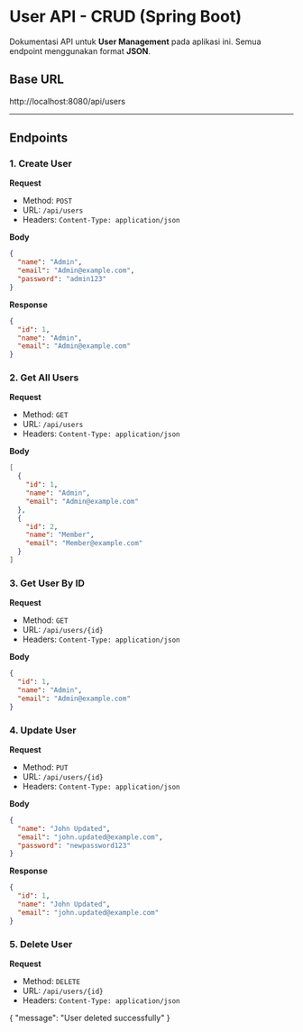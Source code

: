 # User API - CRUD (Spring Boot)

Dokumentasi API untuk **User Management** pada aplikasi ini. Semua endpoint menggunakan format **JSON**.

## Base URL
http://localhost:8080/api/users

---

## Endpoints

### 1. Create User
**Request**
- Method: `POST`
- URL: `/api/users`
- Headers: `Content-Type: application/json`

**Body**
```json
{
  "name": "Admin",
  "email": "Admin@example.com",
  "password": "admin123"
}

```

**Response**
```json
{
  "id": 1,
  "name": "Admin",
  "email": "Admin@example.com"
}

```

### 2. Get All Users
**Request**
- Method: `GET`
- URL: `/api/users`
- Headers: `Content-Type: application/json`

**Body**
```json
[
  {
    "id": 1,
    "name": "Admin",
    "email": "Admin@example.com"
  },
  {
    "id": 2,
    "name": "Member",
    "email": "Member@example.com"
  }
]
```

### 3. Get User By ID
**Request**
- Method: `GET`
- URL: `/api/users/{id}`
- Headers: `Content-Type: application/json`

**Body**
```json
{
  "id": 1,
  "name": "Admin",
  "email": "Admin@example.com"
}
```

### 4. Update User
**Request**
- Method: `PUT`
- URL: `/api/users/{id}`
- Headers: `Content-Type: application/json`

**Body**
```json
{
  "name": "John Updated",
  "email": "john.updated@example.com",
  "password": "newpassword123"
}
```
**Response**
```json
{
  "id": 1,
  "name": "John Updated",
  "email": "john.updated@example.com"
}
```

### 5. Delete User
**Request**
- Method: `DELETE`
- URL: `/api/users/{id}`
- Headers: `Content-Type: application/json`

{
  "message": "User deleted successfully"
} 